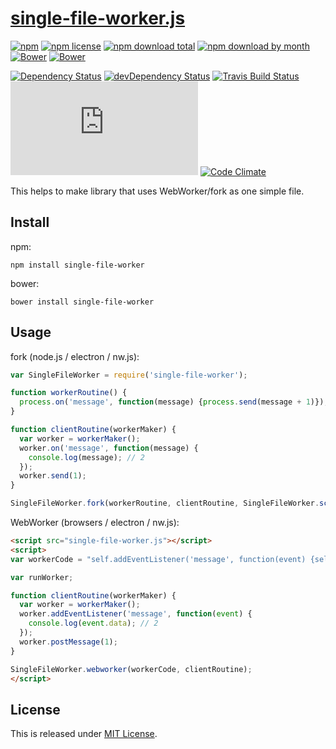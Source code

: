 # [single-file-worker.js](https://github.com/Narazaka/single-file-worker.js)

[![npm](https://img.shields.io/npm/v/single-file-worker.svg)](https://www.npmjs.com/package/single-file-worker)
[![npm license](https://img.shields.io/npm/l/single-file-worker.svg)](https://www.npmjs.com/package/single-file-worker)
[![npm download total](https://img.shields.io/npm/dt/single-file-worker.svg)](https://www.npmjs.com/package/single-file-worker)
[![npm download by month](https://img.shields.io/npm/dm/single-file-worker.svg)](https://www.npmjs.com/package/single-file-worker)
[![Bower](https://img.shields.io/bower/v/single-file-worker.svg)](https://github.com/Narazaka/single-file-worker.js)
[![Bower](https://img.shields.io/bower/l/single-file-worker.svg)](https://github.com/Narazaka/single-file-worker.js)

[![Dependency Status](https://david-dm.org/Narazaka/single-file-worker.js.svg)](https://david-dm.org/Narazaka/single-file-worker.js)
[![devDependency Status](https://david-dm.org/Narazaka/single-file-worker.js/dev-status.svg)](https://david-dm.org/Narazaka/single-file-worker.js#info=devDependencies)
[![Travis Build Status](https://travis-ci.org/Narazaka/single-file-worker.js.svg)](https://travis-ci.org/Narazaka/single-file-worker.js)
[![AppVeyor Build Status](https://ci.appveyor.com/api/projects/status/github/Narazaka/single-file-worker.js?svg=true)](https://ci.appveyor.com/project/Narazaka/single-file-worker-js)
[![Code Climate](https://codeclimate.com/github/Narazaka/single-file-worker.js/badges/gpa.svg)](https://codeclimate.com/github/Narazaka/single-file-worker.js)

This helps to make library that uses WebWorker/fork as one simple file.

## Install

npm:
```
npm install single-file-worker
```

bower:
```
bower install single-file-worker
```

## Usage

fork (node.js / electron / nw.js):
```javascript
var SingleFileWorker = require('single-file-worker');

function workerRoutine() {
  process.on('message', function(message) {process.send(message + 1)});
}

function clientRoutine(workerMaker) {
  var worker = workerMaker();
  worker.on('message', function(message) {
    console.log(message); // 2
  });
  worker.send(1);
}

SingleFileWorker.fork(workerRoutine, clientRoutine, SingleFileWorker.scriptFilenameFromError(new Error()));
```

WebWorker (browsers / electron / nw.js):
```html
<script src="single-file-worker.js"></script>
<script>
var workerCode = "self.addEventListener('message', function(event) {self.postMessage(event.data + 1)});";

var runWorker;

function clientRoutine(workerMaker) {
  var worker = workerMaker();
  worker.addEventListener('message', function(event) {
    console.log(event.data); // 2
  });
  worker.postMessage(1);
}

SingleFileWorker.webworker(workerCode, clientRoutine);
</script>
```

## License

This is released under [MIT License](http://narazaka.net/license/MIT?2016).
